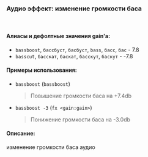 ### **Аудио эффект: изменение громкости баса**
<br>

#### **Алиасы и дефолтные значения gain'а**:
- `bassboost`, `бассбуст`, `басбуст`, `bass`, `басс`, `бас` - 7.8
- `basscut`, `басскат`, `баскат`, `басскут`, `баскут` - -7.8

#### **Примеры использования**:
- `bassboost` (`bassboost`)
  > Повышение громкости баса на +7.4db
- `bassboost -3` (`fx <gain:gain>`)
  > Понижение громкости баса на -3.0db


#### **Описание**:
изменение громкости баса аудио
